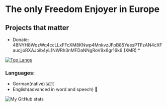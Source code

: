 # The only Freedom Enjoyer in Europe

## Projects that matter

* Donate: 48NYH8WqzWq4ccLLxFFcXM8KNwp4MnkvzJFpB85YeesPTFzAN4cXFaucjjoRXAJoib4yL1NWRh3nMFDaNNgRoV9x6gr16k6 (XMR) *

[![Top Langs](https://github-readme-stats.vercel.app/api/top-langs/?username=666hwll)](https://github.com/anuraghazra/github-readme-stats)

### Languages:
- German(native) 🇦🇹
- English(advanced in word and speech) 🏴󠁧󠁢󠁥󠁮󠁧󠁿

![My GitHub stats](https://github-readme-stats.vercel.app/api?username=666hwll)


